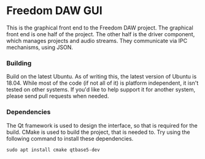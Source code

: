 Freedom DAW GUI
===============

This is the graphical front end to the Freedom DAW project.
The graphical front end is one half of the project.
The other half is the driver component, which manages projects and audio streams.
They communicate via IPC mechanisms, using JSON.

### Building

Build on the latest Ubuntu.
As of writing this, the latest version of Ubuntu is 18.04.
While most of the code (if not all of it) is platform independent, it isn't tested on other systems.
If you'd like to help support it for another system, please send pull requests when needed.

### Dependencies

The Qt framework is used to design the interface, so that is required for the build.
CMake is used to build the project, that is needed to.
Try using the following command to install these dependencies.

```
sudo apt install cmake qtbase5-dev
```
